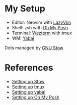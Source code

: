 # My Setup

- Editor: Neovim with [LazyVim](https://github.com/LazyVim/LazyVim)
- Shell: zsh with [Oh My Posh](https://github.com/JanDeDobbeleer/oh-my-posh)
- Terminal: [Wezterm](https://github.com/wez/wezterm) with tmux
- WM: [Yabai](https://github.com/koekeishiya/yabai)

Dots managed by [GNU Stow](https://www.gnu.org/software/stow/)

# References

- [Setting up Stow](https://www.youtube.com/watch?v=y6XCebnB9gs)
- [Setting up tmux](https://www.youtube.com/watch?v=DzNmUNvnB04&t=138s)
- [Setting up yabai](https://www.youtube.com/watch?v=k94qImbFKWE)
- [Setting up Oh My Posh](https://www.youtube.com/watch?v=9U8LCjuQzdc)
